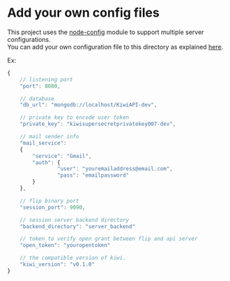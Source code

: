 # Add your own config files

This project uses the [node-config](https://github.com/lorenwest/node-config) module to support multiple server configurations.  
You can add your own configuration file to this directory as explained [here](https://github.com/lorenwest/node-config/wiki/Configuration-Files).  

Ex:

```js
{
	// listening port
	"port": 8080,

	// database
	"db_url": "mongodb://localhost/KiwiAPI-dev",

	// private key to encode user token
	"private_key": "kiwisupersecretprivatekey007-dev",

	// mail sender info
	"mail_service":
	{
		"service": "Gmail",
		"auth": {
				"user": "youremailaddress@email.com",
				"pass": "emailpassword"
		}
	},

	// flip binary port
	"session_port": 9090,

	// session server backend directory
	"backend_directory": "server_backend"

	// token to verify open grant between flip and api server
	"open_token": "youropentoken"

	// the compatible version of kiwi.
	"kiwi_version": "v0.1.0"
}

```
